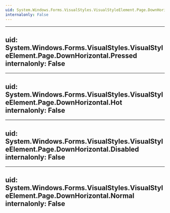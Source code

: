 ```yaml
---
uid: System.Windows.Forms.VisualStyles.VisualStyleElement.Page.DownHorizontal
internalonly: False
---
```


---
uid: System.Windows.Forms.VisualStyles.VisualStyleElement.Page.DownHorizontal.Pressed
internalonly: False
---

---
uid: System.Windows.Forms.VisualStyles.VisualStyleElement.Page.DownHorizontal.Hot
internalonly: False
---

---
uid: System.Windows.Forms.VisualStyles.VisualStyleElement.Page.DownHorizontal.Disabled
internalonly: False
---

---
uid: System.Windows.Forms.VisualStyles.VisualStyleElement.Page.DownHorizontal.Normal
internalonly: False
---
